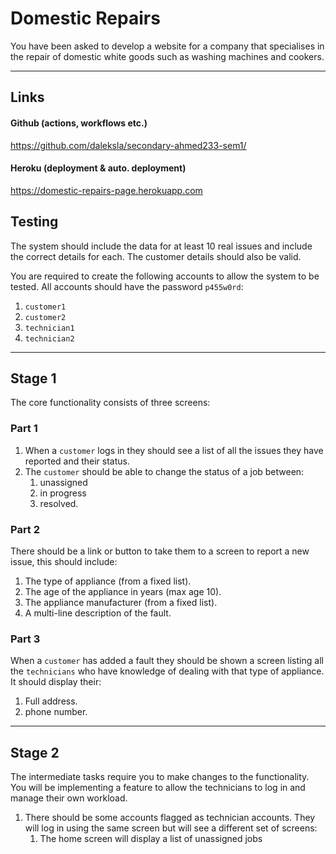 # Domestic Repairs

You have been asked to develop a website for a company that specialises in the repair of domestic white goods such as washing machines and cookers.

---

## Links

#### Github (actions, workflows etc.)
https://github.com/daleksla/secondary-ahmed233-sem1/

#### Heroku (deployment & auto. deployment)
https://domestic-repairs-page.herokuapp.com

## Testing

The system should include the data for at least 10 real issues and include the correct details for each. The customer details should also be valid.

You are required to create the following accounts to allow the system to be tested. All accounts should have the password `p455w0rd`:

1. `customer1`
2. `customer2`
3. `technician1`
4. `technician2`

---

## Stage 1

The core functionality consists of three screens:

### Part 1

1. When a `customer` logs in they should see a list of all the issues they have reported and their status.
2. The `customer` should be able to change the status of a job between:
    1. unassigned
    2. in progress
    3. resolved.

### Part 2

There should be a link or button to take them to a screen to report a new issue, this should include:

1. The type of appliance (from a fixed list).
2. The age of the appliance in years (max age 10).
3. The appliance manufacturer (from a fixed list).
4. A multi-line description of the fault.

### Part 3

When a `customer` has added a fault they should be shown a screen listing all the `technicians` who have knowledge of dealing with that type of appliance. It should display their: 

1. Full address.
2. phone number.

---

## Stage 2

The intermediate tasks require you to make changes to the functionality. You will be implementing a feature to allow the technicians to log in and manage their own workload.

1. There should be some accounts flagged as technician accounts. They will log in using the same screen but will see a different set of screens:
    1. The home screen will display a list of unassigned jobs